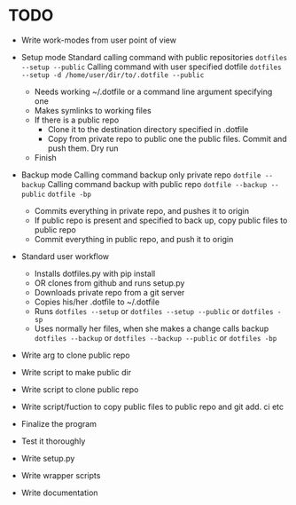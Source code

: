 # TODO

* Write work-modes from user point of view

* Setup mode
  Standard calling command with public repositories
  `dotfiles --setup --public`
  Calling command with user specified dotfile
  `dotfiles --setup -d /home/user/dir/to/.dotfile --public`

  * Needs working ~/.dotfile or a command line argument specifying one
  * Makes symlinks to working files
  * If there is a public repo
    * Clone it to the destination directory specified in .dotfile
    * Copy from private repo to public one the public files. Commit and push them. Dry run
  * Finish  

* Backup mode
  Calling command backup only private repo
  `dotfile --backup`
  Calling command backup with public repo
  `dotfile --backup --public`
  `dotfile -bp`
  * Commits everything in private repo, and pushes it to origin
  * If public repo is present and specified to back up, copy public files to public repo
  * Commit everything in public repo, and push it to origin

* Standard user workflow
  * Installs dotfiles.py with pip install
  * OR clones from github and runs setup.py
  * Downloads private repo from a git server
  * Copies his/her .dotfile to ~/.dotfile
  * Runs `dotfiles --setup` or `dotfiles --setup --public` or `dotfiles -sp`
  * Uses normally her files, when she makes a change calls backup
    `dotfiles --backup` or `dotfiles --backup --public` or `dotfiles -bp`

* Write arg to clone public repo
* Write script to make public dir
* Write script to clone public repo
* Write script/fuction to copy public files to public repo
  and git add. ci etc
* Finalize the program
* Test it thoroughly
* Write setup.py
* Write wrapper scripts
* Write documentation
